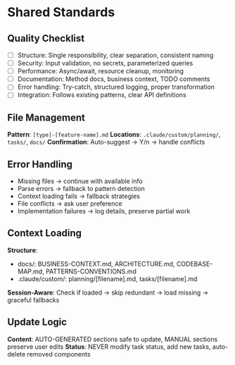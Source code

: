 # Shared Standards

## Quality Checklist
- [ ] Structure: Single responsibility, clear separation, consistent naming
- [ ] Security: Input validation, no secrets, parameterized queries
- [ ] Performance: Async/await, resource cleanup, monitoring
- [ ] Documentation: Method docs, business context, TODO comments
- [ ] Error handling: Try-catch, structured logging, proper transformation
- [ ] Integration: Follows existing patterns, clear API definitions

## File Management
**Pattern**: `[type]-[feature-name].md`
**Locations**: `.claude/custom/planning/`, `tasks/`, `docs/`
**Confirmation**: Auto-suggest → Y/n → handle conflicts

## Error Handling
- Missing files → continue with available info
- Parse errors → fallback to pattern detection
- Context loading fails → fallback strategies
- File conflicts → ask user preference
- Implementation failures → log details, preserve partial work

## Context Loading
**Structure**: 
- docs/: BUSINESS-CONTEXT.md, ARCHITECTURE.md, CODEBASE-MAP.md, PATTERNS-CONVENTIONS.md
- .claude/custom/: planning/[filename].md, tasks/[filename].md

**Session-Aware**: Check if loaded → skip redundant → load missing → graceful fallbacks

## Update Logic
**Content**: AUTO-GENERATED sections safe to update, MANUAL sections preserve user edits
**Status**: NEVER modify task status, add new tasks, auto-delete removed components